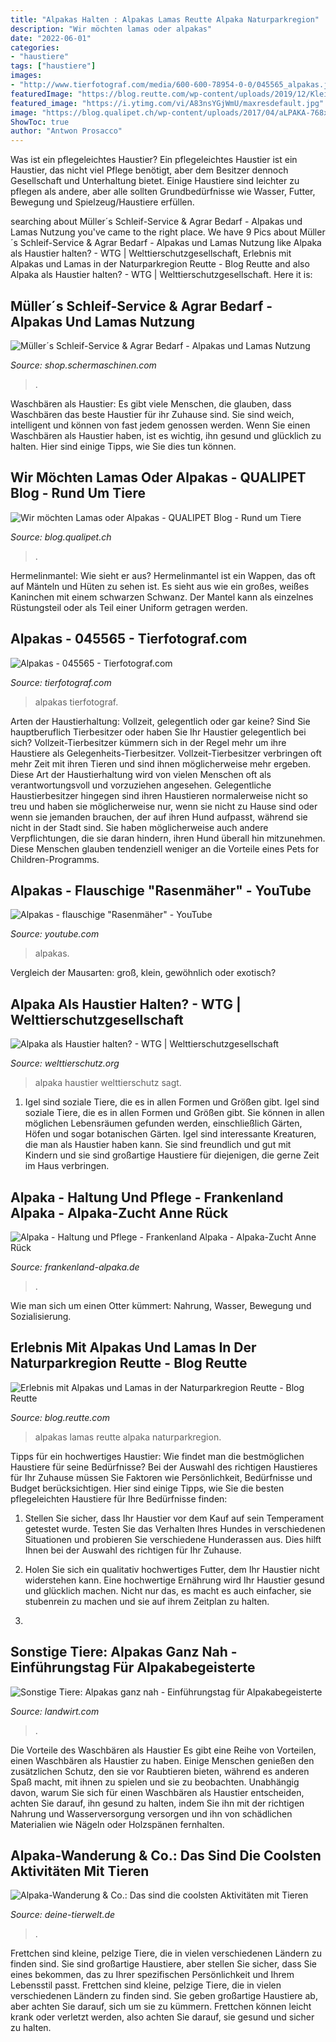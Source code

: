```yaml
---
title: "Alpakas Halten : Alpakas Lamas Reutte Alpaka Naturparkregion"
description: "Wir möchten lamas oder alpakas"
date: "2022-06-01"
categories:
- "haustiere"
tags: ["haustiere"]
images:
- "http://www.tierfotograf.com/media/600-600-78954-0-0/045565_alpakas.jpg"
featuredImage: "https://blog.reutte.com/wp-content/uploads/2019/12/Kleines-Alpaka.jpg"
featured_image: "https://i.ytimg.com/vi/A83nsYGjWmU/maxresdefault.jpg"
image: "https://blog.qualipet.ch/wp-content/uploads/2017/04/aLPAKA-768x464.jpg"
ShowToc: true
author: "Antwon Prosacco"
---
```



Was ist ein pflegeleichtes Haustier?
Ein pflegeleichtes Haustier ist ein Haustier, das nicht viel Pflege benötigt, aber dem Besitzer dennoch Gesellschaft und Unterhaltung bietet. Einige Haustiere sind leichter zu pflegen als andere, aber alle sollten Grundbedürfnisse wie Wasser, Futter, Bewegung und Spielzeug/Haustiere erfüllen.

	

		
searching about Müller´s Schleif-Service &amp; Agrar Bedarf - Alpakas und Lamas Nutzung you've came to the right place. We have 9 Pics about Müller´s Schleif-Service &amp; Agrar Bedarf - Alpakas und Lamas Nutzung like Alpaka als Haustier halten? - WTG | Welttierschutzgesellschaft, Erlebnis mit Alpakas und Lamas in der Naturparkregion Reutte - Blog Reutte and also Alpaka als Haustier halten? - WTG | Welttierschutzgesellschaft. Here it is:
		
    
## Müller´s Schleif-Service &amp; Agrar Bedarf - Alpakas Und Lamas Nutzung

<img loading=lazy src="https://shop.schermaschinen.com/images/product_images/popup_images/80192.jpg" onerror="this.onerror=null;this.src='https://tse2.mm.bing.net/th?id=OIP.fnpQGWjA6sj24Bv5B1HlJgAAAA&amp;pid=15.1';" alt="Müller´s Schleif-Service &amp; Agrar Bedarf - Alpakas und Lamas Nutzung">

_Source: shop.schermaschinen.com_

>. 

	

Waschbären als Haustier:
Es gibt viele Menschen, die glauben, dass Waschbären das beste Haustier für ihr Zuhause sind. Sie sind weich, intelligent und können von fast jedem genossen werden. Wenn Sie einen Waschbären als Haustier haben, ist es wichtig, ihn gesund und glücklich zu halten. Hier sind einige Tipps, wie Sie dies tun können.

    
## Wir Möchten Lamas Oder Alpakas - QUALIPET Blog - Rund Um Tiere

<img loading=lazy src="https://blog.qualipet.ch/wp-content/uploads/2017/04/aLPAKA-768x464.jpg" onerror="this.onerror=null;this.src='https://tse1.mm.bing.net/th?id=OIP.Z6VJxOSG_qNUyjXsY3hslgHaEe&amp;pid=15.1';" alt="Wir möchten Lamas oder Alpakas - QUALIPET Blog - Rund um Tiere">

_Source: blog.qualipet.ch_

>. 

	

Hermelinmantel: Wie sieht er aus?
Hermelinmantel ist ein Wappen, das oft auf Mänteln und Hüten zu sehen ist. Es sieht aus wie ein großes, weißes Kaninchen mit einem schwarzen Schwanz. Der Mantel kann als einzelnes Rüstungsteil oder als Teil einer Uniform getragen werden.

    
## Alpakas - 045565 - Tierfotograf.com

<img loading=lazy src="http://www.tierfotograf.com/media/600-600-78954-0-0/045565_alpakas.jpg" onerror="this.onerror=null;this.src='https://tse2.mm.bing.net/th?id=OIP.UDyQc1kf6Y34ufwhC9xKdQHaEu&amp;pid=15.1';" alt="Alpakas - 045565 - Tierfotograf.com">

_Source: tierfotograf.com_

>alpakas tierfotograf. 

	

Arten der Haustierhaltung: Vollzeit, gelegentlich oder gar keine?
Sind Sie hauptberuflich Tierbesitzer oder haben Sie Ihr Haustier gelegentlich bei sich? Vollzeit-Tierbesitzer kümmern sich in der Regel mehr um ihre Haustiere als Gelegenheits-Tierbesitzer. Vollzeit-Tierbesitzer verbringen oft mehr Zeit mit ihren Tieren und sind ihnen möglicherweise mehr ergeben. Diese Art der Haustierhaltung wird von vielen Menschen oft als verantwortungsvoll und vorzuziehen angesehen.
Gelegentliche Haustierbesitzer hingegen sind ihren Haustieren normalerweise nicht so treu und haben sie möglicherweise nur, wenn sie nicht zu Hause sind oder wenn sie jemanden brauchen, der auf ihren Hund aufpasst, während sie nicht in der Stadt sind. Sie haben möglicherweise auch andere Verpflichtungen, die sie daran hindern, ihren Hund überall hin mitzunehmen. Diese Menschen glauben tendenziell weniger an die Vorteile eines Pets for Children-Programms.

    
## Alpakas - Flauschige &quot;Rasenmäher&quot; - YouTube

<img loading=lazy src="https://i.ytimg.com/vi/A83nsYGjWmU/maxresdefault.jpg" onerror="this.onerror=null;this.src='https://tse2.mm.bing.net/th?id=OIP.ghsyyhvV7jBYRax4UrZ5YgHaEK&amp;pid=15.1';" alt="Alpakas - flauschige &quot;Rasenmäher&quot; - YouTube">

_Source: youtube.com_

>alpakas. 

	

Vergleich der Mausarten: groß, klein, gewöhnlich oder exotisch?

    
## Alpaka Als Haustier Halten? - WTG | Welttierschutzgesellschaft

<img loading=lazy src="https://welttierschutz.org/wp-content/uploads/2019/10/haustier-alpaka_©-Markus-Petritz-flickr_26515014821_c264003874_o-1600x800.jpg" onerror="this.onerror=null;this.src='https://tse1.mm.bing.net/th?id=OIP.2-iB9gTVIGaGLpMAsHDUZgHaDt&amp;pid=15.1';" alt="Alpaka als Haustier halten? - WTG | Welttierschutzgesellschaft">

_Source: welttierschutz.org_

>alpaka haustier welttierschutz sagt. 

	

1. Igel sind soziale Tiere, die es in allen Formen und Größen gibt.
Igel sind soziale Tiere, die es in allen Formen und Größen gibt. Sie können in allen möglichen Lebensräumen gefunden werden, einschließlich Gärten, Höfen und sogar botanischen Gärten. Igel sind interessante Kreaturen, die man als Haustier haben kann. Sie sind freundlich und gut mit Kindern und sie sind großartige Haustiere für diejenigen, die gerne Zeit im Haus verbringen.

    
## Alpaka - Haltung Und Pflege - Frankenland Alpaka - Alpaka-Zucht Anne Rück

<img loading=lazy src="http://frankenland-alpaka.de/images/frankenland-alpaka-stall.jpg" onerror="this.onerror=null;this.src='https://tse1.mm.bing.net/th?id=OIP.xhCBYUX2Ak3PF0yzmKpRrwHaE7&amp;pid=15.1';" alt="Alpaka - Haltung und Pflege - Frankenland Alpaka - Alpaka-Zucht Anne Rück">

_Source: frankenland-alpaka.de_

>. 

	

Wie man sich um einen Otter kümmert: Nahrung, Wasser, Bewegung und Sozialisierung.

    
## Erlebnis Mit Alpakas Und Lamas In Der Naturparkregion Reutte - Blog Reutte

<img loading=lazy src="https://blog.reutte.com/wp-content/uploads/2019/12/Kleines-Alpaka.jpg" onerror="this.onerror=null;this.src='https://tse4.mm.bing.net/th?id=OIP.b4E4U9YiVnoU46WYE87DYwHaE8&amp;pid=15.1';" alt="Erlebnis mit Alpakas und Lamas in der Naturparkregion Reutte - Blog Reutte">

_Source: blog.reutte.com_

>alpakas lamas reutte alpaka naturparkregion. 

	

Tipps für ein hochwertiges Haustier: Wie findet man die bestmöglichen Haustiere für seine Bedürfnisse?
Bei der Auswahl des richtigen Haustieres für Ihr Zuhause müssen Sie Faktoren wie Persönlichkeit, Bedürfnisse und Budget berücksichtigen. Hier sind einige Tipps, wie Sie die besten pflegeleichten Haustiere für Ihre Bedürfnisse finden:
1. Stellen Sie sicher, dass Ihr Haustier vor dem Kauf auf sein Temperament getestet wurde. Testen Sie das Verhalten Ihres Hundes in verschiedenen Situationen und probieren Sie verschiedene Hunderassen aus. Dies hilft Ihnen bei der Auswahl des richtigen für Ihr Zuhause.

2. Holen Sie sich ein qualitativ hochwertiges Futter, dem Ihr Haustier nicht widerstehen kann. Eine hochwertige Ernährung wird Ihr Haustier gesund und glücklich machen. Nicht nur das, es macht es auch einfacher, sie stubenrein zu machen und sie auf ihrem Zeitplan zu halten.

3.

    
## Sonstige Tiere: Alpakas Ganz Nah - Einführungstag Für Alpakabegeisterte

<img loading=lazy src="https://bilder.landwirt.com/thumbsfixed/0717/58241ab9fd9be97bc3a95f4ab45a7d61.jpg" onerror="this.onerror=null;this.src='https://tse1.mm.bing.net/th?id=OIP.kTgOUfF8hkaSvrJaOBOFyQAAAA&amp;pid=15.1';" alt="Sonstige Tiere: Alpakas ganz nah - Einführungstag für Alpakabegeisterte">

_Source: landwirt.com_

>. 

	

Die Vorteile des Waschbären als Haustier
Es gibt eine Reihe von Vorteilen, einen Waschbären als Haustier zu haben. Einige Menschen genießen den zusätzlichen Schutz, den sie vor Raubtieren bieten, während es anderen Spaß macht, mit ihnen zu spielen und sie zu beobachten. Unabhängig davon, warum Sie sich für einen Waschbären als Haustier entscheiden, achten Sie darauf, ihn gesund zu halten, indem Sie ihn mit der richtigen Nahrung und Wasserversorgung versorgen und ihn von schädlichen Materialien wie Nägeln oder Holzspänen fernhalten.

    
## Alpaka-Wanderung &amp; Co.: Das Sind Die Coolsten Aktivitäten Mit Tieren

<img loading=lazy src="https://www.deine-tierwelt.de/magazin/wp-content/uploads/sites/7/2019/02/a-pack-of-alpacas_t20_kobPrr-1068x799.jpg" onerror="this.onerror=null;this.src='https://tse3.mm.bing.net/th?id=OIP.vIZ6e8RPDKt8Vn8QHqWpVgHaFi&amp;pid=15.1';" alt="Alpaka-Wanderung &amp; Co.: Das sind die coolsten Aktivitäten mit Tieren">

_Source: deine-tierwelt.de_

>. 

	

Frettchen sind kleine, pelzige Tiere, die in vielen verschiedenen Ländern zu finden sind. Sie sind großartige Haustiere, aber stellen Sie sicher, dass Sie eines bekommen, das zu Ihrer spezifischen Persönlichkeit und Ihrem Lebensstil passt.
Frettchen sind kleine, pelzige Tiere, die in vielen verschiedenen Ländern zu finden sind. Sie geben großartige Haustiere ab, aber achten Sie darauf, sich um sie zu kümmern. Frettchen können leicht krank oder verletzt werden, also achten Sie darauf, sie gesund und sicher zu halten.

